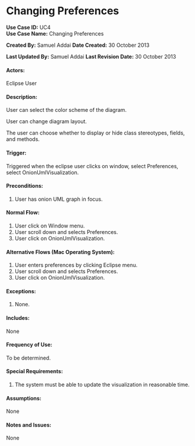 Changing Preferences
================

**Use Case ID:** UC4  
**Use Case Name:** Changing Preferences

**Created By:** Samuel Addai
**Date Created:** 30 October 2013

**Last Updated By:** Samuel Addai
**Last Revision Date:** 30 October 2013

#### Actors:
Eclipse User

#### Description:
User can select the color scheme of the diagram.

User can change diagram layout.

The user can choose whether to display or hide class stereotypes, fields, and methods.

#### Trigger:
Triggered when the eclipse user clicks on window, select Preferences, select OnionUmlVisualization. 

#### Preconditions:
1.  User has onion UML graph in focus.

#### Normal Flow:
1.  User click on Window menu. 
2.  User scroll down and selects Preferences. 
3.  User click on OnionUmlVisualization.

#### Alternative Flows (Mac Operating System):
1.  User enters preferences by clicking Eclipse menu.
2.  User scroll down and selects Preferences. 
3.  User click on OnionUmlVisualization.

#### Exceptions:
1. None.

#### Includes:
None

#### Frequency of Use:
To be determined.

#### Special Requirements:
1.  The system must be able to update the visualization in reasonable time.

#### Assumptions:
None

#### Notes and Issues:
None